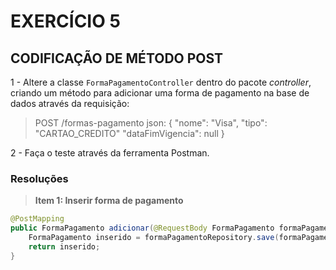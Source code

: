 # EXERCÍCIO 5


## CODIFICAÇÃO DE MÉTODO POST

1 - Altere a classe `FormaPagamentoController` dentro do pacote _controller_, criando um método para adicionar uma forma de pagamento na base de dados através da requisição:
> POST /formas-pagamento 
> json: {
> 			"nome": "Visa",
> 			"tipo": "CARTAO_CREDITO"
> 			"dataFimVigencia": null
>       }

2 - Faça o teste através da ferramenta Postman.

### Resoluções

> **Item 1: Inserir forma de pagamento**

```java
@PostMapping
public FormaPagamento adicionar(@RequestBody FormaPagamento formaPagamento) {
    FormaPagamento inserido = formaPagamentoRepository.save(formaPagamento);
    return inserido;
}
```
